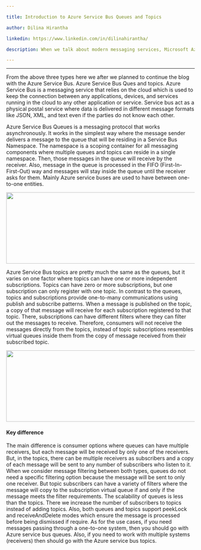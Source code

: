 ```yaml
---

title: Introduction to Azure Service Bus Queues and Topics

author: Dilina Hirantha

linkedin: https://www.linkedin.com/in/dilinahirantha/

description: When we talk about modern messaging services, Microsoft Azure messaging services take a vital place in between current enterprise cloud messaging services. There, Microsoft Azure provides three different types of messaging services Azure Service Bus, Event Hub, and Event Grid.

---
```

___


From the above three types here we after we planned to continue the blog with the Azure Service Bus. Azure Service Bus Ques and topics. Azure Service Bus is a messaging service that relies on the cloud which is used to keep the connection between any applications, devices, and services running in the cloud to any other application or service. Service bus act as a physical postal service where data is delivered in different message formats like JSON, XML, and text even if the parties do not know each other. 


Azure Service Bus Queues is a messaging protocol that works asynchronously. It works in the simplest way where the message sender delivers a message to the queue that will be residing in a Service Bus Namespace.  The namespace is a scoping container for all messaging components where multiple queues and topics can reside in a single namespace. Then, those messages in the queue will receive by the receiver. Also, message in the queue is processed in the FIFO (First-In-First-Out) way and messages will stay inside the queue until the receiver asks for them. Mainly Azure service buses are used to have between one-to-one entities.


<img src="/img/dh_1_2022_11_4.png.png" height="191 px" width="786 px" />

Azure Service Bus topics are pretty much the same as the queues, but it varies on one factor where topics can have one or more independent subscriptions. Topics can have zero or more subscriptions, but one subscription can only register with one topic. In contrast to the queues, topics and subscriptions provide one-to-many communications using publish and subscribe patterns. When a message is published on the topic, a copy of that message will receive for each subscription registered to that topic. There, subscriptions can have different filters where they can filter out the messages to receive. Therefore, consumers will not receive the messages directly from the topics, instead of topic subscriptions resembles virtual queues inside them from the copy of message received from their subscribed topic.


<img src="/img/dh_2_2022_11_4.png.png" height="191 px" width="786 px" />

#### **Key difference**

The main difference is consumer options where queues can have multiple receivers, but each message will be received by only one of the receivers. But, in the topics, there can be multiple receivers as subscribers and a copy of each message will be sent to any number of subscribers who listen to it.
When we consider message filtering between both types, queues do not need a specific filtering option because the message will be sent to only one receiver. But topic subscribers can have a variety of filters where the message will copy to the subscription virtual queue if and only if the message meets the filter requirements. 
The scalability of queues is less than the topics. There we increase the number of subscribers to topics instead of adding topics. Also, both queues and topics support peekLock and receiveAndDelete modes which ensure the message is processed before being dismissed if require. 
As for the use cases, if you need messages passing through a one-to-one system, then you should go with Azure service bus queues. Also, if you need to work with multiple systems (receivers) then should go with the Azure service bus topics.


